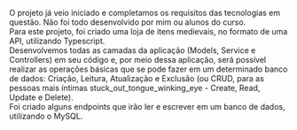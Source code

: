 O projeto já veio iniciado e completamos os requisitos das tecnologias em questão. Não foi todo desenvolvido por mim ou alunos do curso. <br />
Para este projeto, foi criado uma loja de itens medievais, no formato de uma API, utilizando Typescript. <br />
Desenvolvemos todas as camadas da aplicação (Models, Service e Controllers) em seu código e, por meio dessa aplicação, será possível realizar as operações básicas que se pode fazer em um determinado banco de dados: Criação, Leitura, Atualização e Exclusão (ou CRUD, para as pessoas mais íntimas stuck_out_tongue_winking_eye - Create, Read, Update e Delete). <br />
Foi criado alguns endpoints que irão ler e escrever em um banco de dados, utilizando o MySQL.

